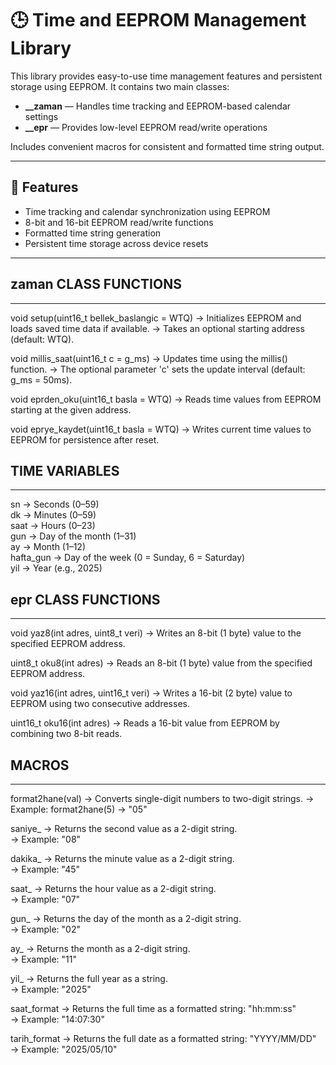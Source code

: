 # 🕒 Time and EEPROM Management Library

This library provides easy-to-use time management features and persistent storage using EEPROM. It contains two main classes:

- **\_\_zaman** — Handles time tracking and EEPROM-based calendar settings  
- **\_\_epr** — Provides low-level EEPROM read/write operations

Includes convenient macros for consistent and formatted time string output.

---

## 📌 Features

- Time tracking and calendar synchronization using EEPROM  
- 8-bit and 16-bit EEPROM read/write functions  
- Formatted time string generation  
- Persistent time storage across device resets  

---

## zaman CLASS FUNCTIONS
------------------------

void setup(uint16_t bellek_baslangic = WTQ)
→ Initializes EEPROM and loads saved time data if available.
→ Takes an optional starting address (default: WTQ).

void millis_saat(uint16_t c = g_ms)
→ Updates time using the millis() function.
→ The optional parameter 'c' sets the update interval (default: g_ms = 50ms).

void eprden_oku(uint16_t basla = WTQ)
→ Reads time values from EEPROM starting at the given address.

void eprye_kaydet(uint16_t basla = WTQ)
→ Writes current time values to EEPROM for persistence after reset.

## TIME VARIABLES
---------------
sn         → Seconds (0–59)  
dk         → Minutes (0–59)  
saat       → Hours (0–23)  
gun        → Day of the month (1–31)  
ay         → Month (1–12)  
hafta_gun  → Day of the week (0 = Sunday, 6 = Saturday)  
yil        → Year (e.g., 2025)


## epr CLASS FUNCTIONS
----------------------

void yaz8(int adres, uint8_t veri)
→ Writes an 8-bit (1 byte) value to the specified EEPROM address.

uint8_t oku8(int adres)
→ Reads an 8-bit (1 byte) value from the specified EEPROM address.

void yaz16(int adres, uint16_t veri)
→ Writes a 16-bit (2 byte) value to EEPROM using two consecutive addresses.

uint16_t oku16(int adres)
→ Reads a 16-bit value from EEPROM by combining two 8-bit reads.


## MACROS
-------

format2hane(val)
→ Converts single-digit numbers to two-digit strings.
→ Example: format2hane(5) → "05"

saniye_
→ Returns the second value as a 2-digit string.  
→ Example: "08"

dakika_
→ Returns the minute value as a 2-digit string.  
→ Example: "45"

saat_
→ Returns the hour value as a 2-digit string.  
→ Example: "07"

gun_
→ Returns the day of the month as a 2-digit string.  
→ Example: "02"

ay_
→ Returns the month as a 2-digit string.  
→ Example: "11"

yil_
→ Returns the full year as a string.  
→ Example: "2025"

saat_format
→ Returns the full time as a formatted string: "hh:mm:ss"  
→ Example: "14:07:30"

tarih_format
→ Returns the full date as a formatted string: "YYYY/MM/DD"  
→ Example: "2025/05/10"
